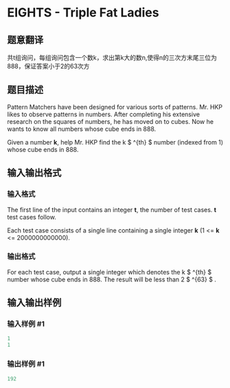 # EIGHTS - Triple Fat Ladies

## 题意翻译

共t组询问，每组询问包含一个数k，求出第k大的数n,使得n的三次方末尾三位为888，保证答案小于2的63次方

## 题目描述

Pattern Matchers have been designed for various sorts of patterns. Mr. HKP likes to observe patterns in numbers. After completing his extensive research on the squares of numbers, he has moved on to cubes. Now he wants to know all numbers whose cube ends in 888.

Given a number **k**, help Mr. HKP find the k $ ^{th} $ number (indexed from 1) whose cube ends in 888.

## 输入输出格式

### 输入格式

The first line of the input contains an integer **t**, the number of test cases. **t** test cases follow.

Each test case consists of a single line containing a single integer **k** (1 <= **k** <= 2000000000000).

### 输出格式

For each test case, output a single integer which denotes the k $ ^{th} $ number whose cube ends in 888. The result will be less than 2 $ ^{63} $ .

## 输入输出样例

### 输入样例 #1

```cpp
1
1
```


### 输出样例 #1

```cpp
192
```


